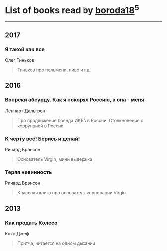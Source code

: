 # List of books read by [boroda18](http://vk.com/id24345139)<sup>5</sup>
---

## 2017

### Я такой как все
Олег Тиньков
> Тиньков про пельмени, пиво и т.д.



## 2016

### Вопреки абсурду. Как я покорял Россию, а она - меня
Леннарт Дальгрен
> Про продвижение бренда ИКЕА в России. Столкновение с коррупцией в России


### К чёрту всё! Берись и делай!
Ричард Брэнсон
> Основатель Virgin, мини выдержка


### Теряя невинность
Ричард Брэнсон
> Классная книга про основателя корпорации Virgin



## 2013

### Как продать Колесо
Кокс Джеф
> Притча, читается на одном дыхании



